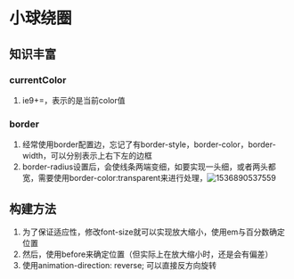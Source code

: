 # 小球绕圈

## 知识丰富

### currentColor

1. ie9+=，表示的是当前color值

### border

1. 经常使用border配置边，忘记了有border-style，border-color，border-width，可以分别表示上右下左的边框
2. border-radius设置后，会使线条两端变细，如要实现一头细，或者两头都宽，需要使用border-color:transparent来进行处理，![1536890537559](介绍.assets/1536890537559.png)

## 构建方法

1. 为了保证适应性，修改font-size就可以实现放大缩小，使用em与百分数确定位置
2. 然后，使用before来确定位置（但实际上在放大缩小时，还是会有偏差）
3. 使用animation-direction: reverse; 可以直接反方向旋转